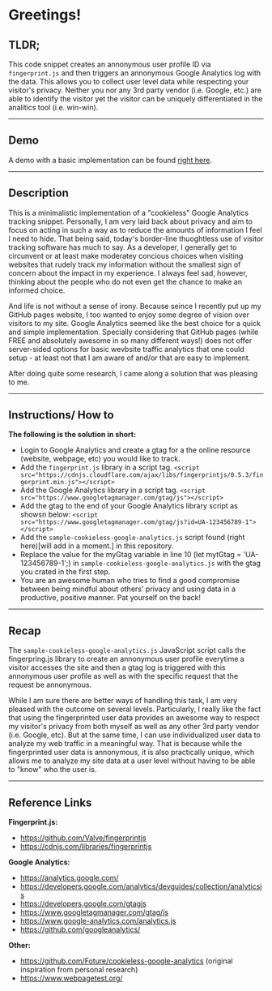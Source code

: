 
# Greetings!

## TLDR;
This code snippet creates an annonymous user profile ID via `fingerprint.js` and then triggers an annonymous Google Analytics log with the data. This allows you to collect user level data while respecting your visitor's privacy. Neither you nor any 3rd party vendor (i.e. Google, etc.) are able to identify the visitor yet the visitor can be uniquely differentiated in the analitics tool (i.e. win-win).

---

## Demo

A demo with a basic implementation can be found [right here](https://codepen.io/artystable/full/VwwymXm).

---

## Description

This is a minimalistic implementation of a "cookieless" Google Analytics tracking snippet. Personally, I am very laid back about privacy and aim to focus on acting in such a way as to reduce the amounts of information I feel I need to hide. That being said, today's border-line thuoghtless use of visitor tracking software has much to say. As a developer, I generally get to circunvent or at least make moderatey concious choices when visiting websites that rudely track my information without the smallest sign of concern about the impact in my experience. I always feel sad, however, thinking about the people who do not even get the chance to make an informed choice.

And life is not without a sense of irony. Because seince I recently put up my GitHub pages website, I too wanted to enjoy some degree of vision over visitors to my site. Google Analytics seemed like the best choice for a quick and simple implementation. Specially considering that GitHub pages (while FREE and absolutely awesome in so many different ways!) does not offer server-sided options for basic wevbsite traffic analytics that one could setup - at least not that I am aware of and/or that are easy to implement.

After doing quite some research, I came along a solution that was pleasing to me.

---

## Instructions/ How to

**The following is the solution in short:**

- Login to Google Analytics and create a gtag for a the online resource (website, webpage, etc) you would like to track.
- Add the `fingerprint.js` library in a script tag.
  `<script src="https://cdnjs.cloudflare.com/ajax/libs/fingerprintjs/0.5.3/fingerprint.min.js"></script>`
- Add the Google Analytics library in a script tag.
  `<script src="https://www.googletagmanager.com/gtag/js"></script>`
- Add the gtag to the end of your Google Analytics library script as showsn below:
  `<script src="https://www.googletagmanager.com/gtag/js?id=UA-123456789-1"></script>`
- Add the `sample-cookieless-google-analytics.js` script found (right here)[will add in a moment.] in this repository.
- Replace the value for the myGtag variable in line 10 (let mytGtag = 'UA-123456789-1';) in `sample-cookieless-google-analytics.js` with the gtag you crated in the first step.
- You are an awesome human who tries to find a good compromise between being mindful about others' privacy and using data in a productive, positive manner. Pat yourself on the back!

---

## Recap

The `sample-cookieless-google-analytics.js` JavaScript script calls the fingerpring.js library to create an annonymous user profile everytime a visitor accesses the site and then a gtag log is triggered with this annonymous user profile as well as with the specific request that the request be annonymous.

While I am sure there are better ways of handling this task, I am very pleased with the outcome on several levels. Particularly, I really like the fact that using the fingerprinted user data provides an awesome way to respect my visitor's privacy from both myself as well as any other 3rd party vendor (i.e. Google, etc). But at the same time, I can use individualized user data to analyze my web traffic in a meaningful way. That is because while the fingerprinted user data is annonymous, it is also practically unique, which allows me to analyze my site data at a user level without having to be able to "know" who the user is.

---

## Reference Links

**Fingerprint.js:**
- https://github.com/Valve/fingerprintjs
- https://cdnjs.com/libraries/fingerprintjs

**Google Analytics:**
- https://analytics.google.com/
- https://developers.google.com/analytics/devguides/collection/analyticsjs
- https://developers.google.com/gtagjs
- https://www.googletagmanager.com/gtag/js
- https://www.google-analytics.com/analytics.js
- https://github.com/googleanalytics/

**Other:**
- https://github.com/Foture/cookieless-google-analytics (original inspiration from personal research)
- https://www.webpagetest.org/

